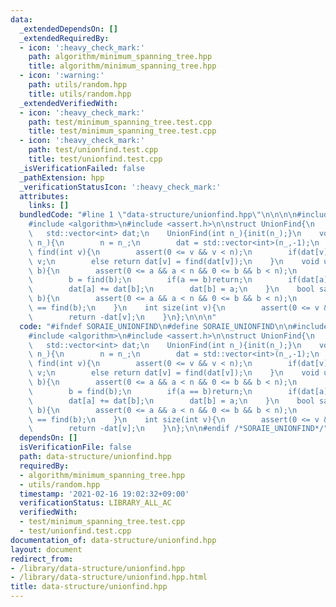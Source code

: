 ```yaml
---
data:
  _extendedDependsOn: []
  _extendedRequiredBy:
  - icon: ':heavy_check_mark:'
    path: algorithm/minimum_spanning_tree.hpp
    title: algorithm/minimum_spanning_tree.hpp
  - icon: ':warning:'
    path: utils/random.hpp
    title: utils/random.hpp
  _extendedVerifiedWith:
  - icon: ':heavy_check_mark:'
    path: test/minimum_spanning_tree.test.cpp
    title: test/minimum_spanning_tree.test.cpp
  - icon: ':heavy_check_mark:'
    path: test/unionfind.test.cpp
    title: test/unionfind.test.cpp
  _isVerificationFailed: false
  _pathExtension: hpp
  _verificationStatusIcon: ':heavy_check_mark:'
  attributes:
    links: []
  bundledCode: "#line 1 \"data-structure/unionfind.hpp\"\n\n\n\n#include <vector>\n\
    #include <algorithm>\n#include <assert.h>\n\nstruct UnionFind{\n    int n;\n \
    \   std::vector<int> dat;\n    UnionFind(int n_){init(n_);}\n    void init(int\
    \ n_){\n        n = n_;\n        dat = std::vector<int>(n_,-1);\n    }\n    int\
    \ find(int v){\n        assert(0 <= v && v < n);\n        if(dat[v] < 0)return\
    \ v;\n        else return dat[v] = find(dat[v]);\n    }\n    void unite(int a,int\
    \ b){\n        assert(0 <= a && a < n && 0 <= b && b < n);\n        a = find(a);\n\
    \        b = find(b);\n        if(a == b)return;\n        if(dat[a] > dat[b])std::swap(a,b);\n\
    \        dat[a] += dat[b];\n        dat[b] = a;\n    }\n    bool same(int a,int\
    \ b){\n        assert(0 <= a && a < n && 0 <= b && b < n);\n        return find(a)\
    \ == find(b);\n    }\n    int size(int v){\n        assert(0 <= v && v < n);\n\
    \        return -dat[v];\n    }\n};\n\n\n"
  code: "#ifndef SORAIE_UNIONFIND\n#define SORAIE_UNIONFIND\n\n#include <vector>\n\
    #include <algorithm>\n#include <assert.h>\n\nstruct UnionFind{\n    int n;\n \
    \   std::vector<int> dat;\n    UnionFind(int n_){init(n_);}\n    void init(int\
    \ n_){\n        n = n_;\n        dat = std::vector<int>(n_,-1);\n    }\n    int\
    \ find(int v){\n        assert(0 <= v && v < n);\n        if(dat[v] < 0)return\
    \ v;\n        else return dat[v] = find(dat[v]);\n    }\n    void unite(int a,int\
    \ b){\n        assert(0 <= a && a < n && 0 <= b && b < n);\n        a = find(a);\n\
    \        b = find(b);\n        if(a == b)return;\n        if(dat[a] > dat[b])std::swap(a,b);\n\
    \        dat[a] += dat[b];\n        dat[b] = a;\n    }\n    bool same(int a,int\
    \ b){\n        assert(0 <= a && a < n && 0 <= b && b < n);\n        return find(a)\
    \ == find(b);\n    }\n    int size(int v){\n        assert(0 <= v && v < n);\n\
    \        return -dat[v];\n    }\n};\n\n#endif /*SORAIE_UNIONFIND*/"
  dependsOn: []
  isVerificationFile: false
  path: data-structure/unionfind.hpp
  requiredBy:
  - algorithm/minimum_spanning_tree.hpp
  - utils/random.hpp
  timestamp: '2021-02-16 19:02:32+09:00'
  verificationStatus: LIBRARY_ALL_AC
  verifiedWith:
  - test/minimum_spanning_tree.test.cpp
  - test/unionfind.test.cpp
documentation_of: data-structure/unionfind.hpp
layout: document
redirect_from:
- /library/data-structure/unionfind.hpp
- /library/data-structure/unionfind.hpp.html
title: data-structure/unionfind.hpp
---
```

